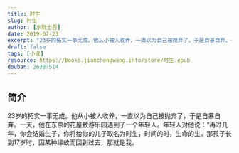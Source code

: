 ```yaml
---
title: 时生
slug: 时生
author: [东野圭吾]
date: 2019-07-23
excerpt: "23岁的拓实一事无成。他从小被人收养，一直以为自己被抛弃了，于是自暴自弃。一天，他在东京的花屋敷游乐园遇到了一个年轻人。"
draft: false
tags: [小说]
resource: https://books.jianchengwang.info/store/时生.epub
douban: 26387514
---
```


## 简介

23岁的拓实一事无成。他从小被人收养，一直以为自己被抛弃了，于是自暴自弃。一天，他在东京的花屋敷游乐园遇到了一个年轻人。年轻人对他说：“再过几年，你会结婚生子，你将给你的儿子取名为时生，时间的时，生命的生。那孩子长到17岁时，因某种缘故而回到过去，那就是我。

